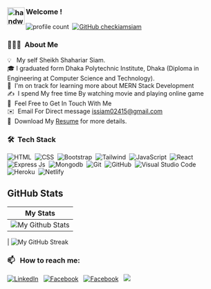 ### <img alt="handwavegif" src="https://user-images.githubusercontent.com/39513876/112366216-8cfe7400-8cfe-11eb-8116-7d3dbae20e97.gif" width='40' align="left"/> Welcome !

![profile count](https://komarev.com/ghpvc/?username=checkiamsiaml&color=red)&nbsp;
[![GitHub checkiamsiam](https://img.shields.io/github/followers/checkiamsiam?label=follow&style=social)](https://github.com/checkiamsiam)&nbsp;

### 👨🏻‍💻 &nbsp;About Me

💡 &nbsp; My self Sheikh Shahariar Siam. \
🎓&nbsp;I graduated form Dhaka Polytechnic Institute, Dhaka (Diploma in Engineering at Computer Science and Technology).\
🌱 &nbsp;I'm on track for learning more about MERN Stack Development\
✍️ &nbsp;I spend My free time By watching movie and playing online game\
💬 &nbsp;Feel Free to Get In Touch With Me\
✉️ &nbsp;Email For Direct message issiam02415@gmail.com \
📄 &nbsp;Download My [Resume](https://drive.google.com/file/d/1ShKKTsrgN_E1W1yYxhBklMhuPVOeDZcu/view?usp=sharing) for more details.

### 🛠 &nbsp;Tech Stack

![HTML](https://img.shields.io/badge/-HTML-05122A?style=flat&logo=HTML5)&nbsp;
![CSS](https://img.shields.io/badge/-CSS-05122A?style=flat&logo=CSS3&logoColor=1572B6)&nbsp;
![Bootstrap](https://img.shields.io/badge/-Bootstrap-05122A?style=flat&logo=bootstrap&logoColor=563D7C)&nbsp;
![Tailwind](https://img.shields.io/badge/Tailwind_CSS-38B2AC?style=flat&logo=tailwind-css&logoColor=white)&nbsp;
![JavaScript](https://img.shields.io/badge/-JavaScript-05122A?style=flat&logo=javascript)&nbsp;
![React](https://img.shields.io/badge/React-20232A?style=flat&logo=react&logoColor=61DAFB)&nbsp; \
![Express Js](https://img.shields.io/badge/Express.js-404D59?style=flat)&nbsp;
![Mongodb](https://img.shields.io/badge/MongoDB-4EA94B?style=flat&logo=mongodb&logoColor=white)&nbsp;
![Git](https://img.shields.io/badge/-Git-05122A?style=flat&logo=git)&nbsp;
![GitHub](https://img.shields.io/badge/-GitHub-05122A?style=flat&logo=github)&nbsp;
![Visual Studio Code](https://img.shields.io/badge/-Visual%20Studio%20Code-05122A?style=flat&logo=visual-studio-code&logoColor=007ACC)&nbsp;
![Heroku](https://img.shields.io/badge/Heroku-430098?style=fflat&logo=heroku&logoColor=white)&nbsp;
![Netlify](https://img.shields.io/badge/Netlify-00C7B7?style=flat&logo=netlify&logoColor=white)&nbsp;

## GitHub Stats

|                                                      My Stats                                                      |
| :----------------------------------------------------------------------------------------------------------------: |
| ![My Github Stats](https://github-readme-stats.vercel.app/api?username=checkiamsiam&show_icons=true&theme=algolia) |

| ![My GitHub Streak](https://github-readme-streak-stats.herokuapp.com/?user=checkiamsiam&theme=algolia)

### 📫 &nbsp; How to reach me:

<a href="https://www.linkedin.com/in/checkiamsiam/"><img alt="LinkedIn" src="https://img.shields.io/badge/linkedin%20-%230077B5.svg?&style=flat&logo=linkedin&logoColor=white"/></a> &nbsp;
<a href="https://www.facebook.com/checkiamsiam/"><img alt="Facebook" src="https://img.shields.io/badge/Facebook-1877F2?style=flat&logo=facebook&logoColor=white"/></a> &nbsp;
<a href="https://twitter.com/checkiamsiam"><img alt="Facebook" src="https://img.shields.io/badge/Twitter-1DA1F2?style=flat&logo=twitter&logoColor=white"/></a> &nbsp;
<a href="https://instagram.com/checkiamsiam"><img src="https://img.shields.io/badge/-@checkiamsiam_-E4405F?style=flat&logo=Instagram&logoColor=white"/></a> &nbsp;
